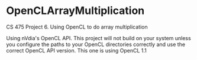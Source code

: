 OpenCLArrayMultiplication
=========================

CS 475 Project 6. Using OpenCL to do array multiplication

Using nVdia's OpenCL API. This project will not build on your system unless you configure the paths to your OpenCL directories correctly and use the correct OpenCL API version. This one is using OpenCL 1.1
